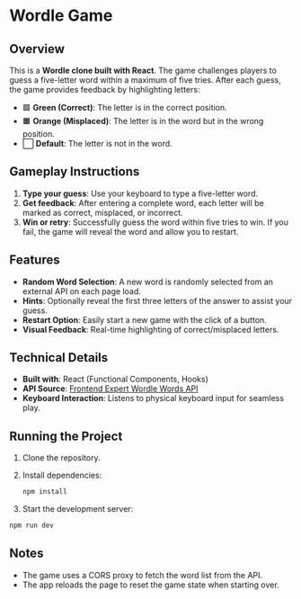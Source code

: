 # Wordle Game
## Overview

This is a **Wordle clone built with React**. The game challenges players to guess a five-letter word within a maximum of five tries. After each guess, the game provides feedback by highlighting letters:

- 🟩 **Green (Correct)**: The letter is in the correct position.
- 🟧 **Orange (Misplaced)**: The letter is in the word but in the wrong position.
- ⬜ **Default**: The letter is not in the word.

## Gameplay Instructions

1. **Type your guess**: Use your keyboard to type a five-letter word.
2. **Get feedback**: After entering a complete word, each letter will be marked as correct, misplaced, or incorrect.
3. **Win or retry**: Successfully guess the word within five tries to win. If you fail, the game will reveal the word and allow you to restart.

## Features

- **Random Word Selection**: A new word is randomly selected from an external API on each page load.
- **Hints**: Optionally reveal the first three letters of the answer to assist your guess.
- **Restart Option**: Easily start a new game with the click of a button.
- **Visual Feedback**: Real-time highlighting of correct/misplaced letters.

## Technical Details

- **Built with**: React (Functional Components, Hooks)
- **API Source**: [Frontend Expert Wordle Words API](https://frontendexpert.io)
- **Keyboard Interaction**: Listens to physical keyboard input for seamless play.

## Running the Project

1. Clone the repository.
2. Install dependencies:

   ```bash
   npm install
   ```
3.	Start the development server:

   ```bash
   npm run dev
   ```

## Notes
- The game uses a CORS proxy to fetch the word list from the API.
- The app reloads the page to reset the game state when starting over.
